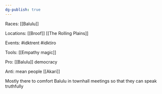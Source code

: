```yaml
---
dg-publish: true
---
```


Races: [[Balulu]]

Locations: [[Broof]] [[The Rolling Plains]]

Events: #idktrent #idktiro 

Tools: [[Empathy magic]]

Pro: [[Balulu]] democracy 

Anti: mean people [[Akari]]

Mostly there to comfort Balulu in townhall meetings so that they can speak truthfully